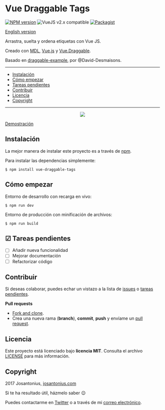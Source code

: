 # Vue Draggable Tags

[![NPM version](https://img.shields.io/npm/v/vue-draggable-tags.svg)](https://www.npmjs.com/package/vue-draggable-tags) ![VueJS v2.x compatible](https://img.shields.io/badge/vue%202.x-compatible-green.svg) [![Packagist](https://img.shields.io/cocoapods/l/AFNetworking.svg)](https://github.com/Josantonius/vue-draggable-tags/blob/master/LICENSE)

[English version](README.md)

Arrastra, suelta y ordena etiquetas con Vue JS.

Creado con [MDL](https://getmdl.io/), [Vue.js](https://vuejs.org/) y [Vue.Draggable](https://github.com/SortableJS/Vue.Draggable).

Basado en [draggable-example](https://github.com/David-Desmaisons/draggable-example), por @David-Desmaisons.

---

- [Instalación](#instalación)
- [Cómo empezar](#cómo-empezar)
- [Tareas pendientes](#-tareas-pendientes)
- [Contribuir](#contribuir)
- [Licencia](#licencia)
- [Copyright](#copyright)

---

<p align="center">
  <a href="https://josantonius.github.io/vue-draggable-tags/" title="Vue Draggable Tags">
  	<img src="https://josantonius.github.io/vue-draggable-tags/example.gif">
  </a>
</p>

[Demostración](https://josantonius.github.io/vue-draggable-tags/)

## Instalación 

La mejor manera de instalar este proyecto es a través de [npm](https://www.npmjs.com/).

Para instalar las dependencias simplemente:

    $ npm install vue-draggable-tags

## Cómo empezar

Entorno de desarrollo con recarga en vivo:

    $ npm run dev

Entorno de producción con minificación de archivos:

    $ npm run build

## ☑ Tareas pendientes

- [ ] Añadir nueva funcionalidad
- [ ] Mejorar documentación
- [ ] Refactorizar código

## Contribuir

Si deseas colaborar, puedes echar un vistazo a la lista de
[issues](https://github.com/Josantonius/vue-draggable-tags/issues) o [tareas pendientes](#-tareas-pendientes).

**Pull requests**

* [Fork and clone](https://help.github.com/articles/fork-a-repo).
* Crea una nueva rama (**branch**), **commit**, **push** y envíame un
  [pull request](https://help.github.com/articles/using-pull-requests).

## Licencia

Este proyecto está licenciado bajo **licencia MIT**. Consulta el archivo [LICENSE](LICENSE) para más información.

## Copyright

2017 Josantonius, [josantonius.com](https://josantonius.com/)

Si te ha resultado útil, házmelo saber :wink:

Puedes contactarme en [Twitter](https://twitter.com/Josantonius) o a través de mi [correo electrónico](mailto:hello@josantonius.com).